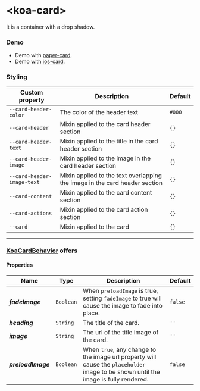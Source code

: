 # &lt;koa-card&gt;

It is a container with a drop shadow.

### Demo

* Demo with [paper-card](https://elements.polymer-project.org/elements/paper-card?view=demo).
* Demo with [ios-card](https://kingofapp.github.io/ios-card).

### Styling

Custom property | Description | Default
----------------|-------------|--------
`--card-header-color` | The color of the header text | `#000`
`--card-header` | Mixin applied to the card header section | `{}`
`--card-header-text` | Mixin applied to the title in the card header section | `{}`
`--card-header-image` | Mixin applied to the image in the card header section | `{}`
`--card-header-image-text` | Mixin applied to the text overlapping the image in the card header section | `{}`
`--card-content` | Mixin applied to the card content section| `{}`
`--card-actions` | Mixin applied to the card action section | `{}`
`--card` | Mixin applied to the card | `{}`

---

### [KoaCardBehavior](https://github.com/KingofApp/koa-behaviors/blob/master/koa-card-behavior.html) offers

#### Properties

Name | Type | Description | Default
-----|------|-------------|--------
***fadeImage*** | `Boolean` | When `preloadImage` is true, setting `fadeImage` to true will cause the image to fade into place. | `false`
***heading*** | `String` | The title of the card. | `''`
***image*** | `String` | The url of the title image of the card. | `''`
***preloadImage*** | `Boolean` | When `true`, any change to the image url property will cause the `placeholder` image to be shown until the image is fully rendered. | `false`
